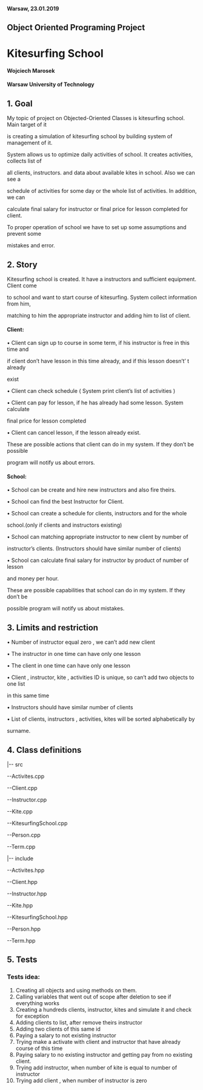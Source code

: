 #### Warsaw, 23.01.2019

## Object Oriented Programing Project

# Kitesurfing School

#### Wojciech Marosek

#### Warsaw University of Technology



## 1. Goal

My topic of project on Objected-Oriented Classes is kitesurfing school. Main target of it

is creating a simulation of kitesurfing school by building system of management of it.

System allows us to optimize daily activities of school. It creates activities, collects list of

all clients, instructors. and data about available kites in school. Also we can see a

schedule of activities for some day or the whole list of activities. In addition, we can

calculate final salary for instructor or final price for lesson completed for client.

To proper operation of school we have to set up some assumptions and prevent some

mistakes and error.

## 2. Story
Kitesurfing school is created. It have a instructors and sufficient equipment. Client come

to school and want to start course of kitesurfing. System collect information from him,

matching to him the appropriate instructor and adding him to list of client.

#### Client:

• Client can sign up to course in some term, if his instructor is free in this time and

if client don’t have lesson in this time already, and if this lesson doesn’t’ t already

exist

• Client can check schedule ( System print client’s list of activities )

• Client can pay for lesson, if he has already had some lesson. System calculate

final price for lesson completed

• Client can cancel lesson, if the lesson already exist.

These are possible actions that client can do in my system. If they don’t be possible

program will notify us about errors.


#### School:

• School can be create and hire new instructors and also fire theirs.

• School can find the best Instructor for Client.

• School can create a schedule for clients, instructors and for the whole

school.(only if clients and instructors existing)

• School can matching appropriate instructor to new client by number of

instructor’s clients. (Instructors should have similar number of clients)

• School can calculate final salary for instructor by product of number of lesson

and money per hour.

These are possible capabilities that school can do in my system. If they don’t be

possible program will notify us about mistakes.

## 3. Limits and restriction

 • Number of instructor equal zero , we can’t add new client

• The instructor in one time can have only one lesson

 • The client in one time can have only one lesson

 • Client , instructor, kite , activities ID is unique, so can’t add two objects to one list

 in this same time

 • Instructors should have similar number of clients

 • List of clients, instructors , activities, kites will be sorted alphabetically by

 surname.


## 4. Class definitions

|-- src

--Activites.cpp

--Client.cpp

--Instructor.cpp

--Kite.cpp

--KitesurfingSchool.cpp

--Person.cpp

--Term.cpp

|-- include

--Activites.hpp

--Client.hpp

--Instructor.hpp

--Kite.hpp

--KitesurfingSchool.hpp

--Person.hpp

--Term.hpp



## 5. Tests

### Tests idea:

1. Creating all objects and using methods on them.
2. Calling variables that went out of scope after deletion to see if everything works
3. Creating a hundreds clients, instructor, kites and simulate it and check for exception
4. Adding clients to list, after remove theirs instructor
5. Adding two clients of this same id
6. Paying a salary to not existing instructor
7. Trying make a activate with client and instructor that have already course of this time
8. Paying salary to no existing instructor and getting pay from no existing client.
9. Trying add instructor, when number of kite is equal to number of instructor
10. Trying add client , when number of instructor is zero

